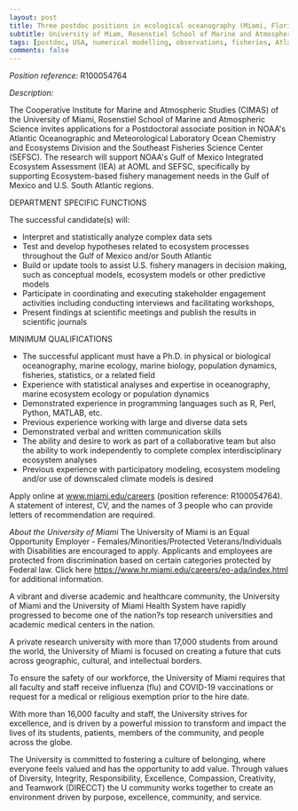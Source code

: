 ```yaml
---
layout: post
title: Three postdoc positions in ecological oceanography (Miami, Florida)
subtitle: University of Miam, Rosenstiel School of Marine and Atmospheric Science
tags: [postdoc, USA, numerical modelling, observations, fisheries, Atlantic ocean]
comments: false
---
```


*Position reference:* R100054764


*Description:*

The Cooperative Institute for Marine and Atmospheric Studies (CIMAS) of the
University of Miami, Rosenstiel School of Marine and Atmospheric Science
invites applications for a Postdoctoral associate position in NOAA's
Atlantic Oceanographic and Meteorological Laboratory Ocean Chemistry and
Ecosystems Division and the Southeast Fisheries Science Center (SEFSC). The
research will support NOAA's Gulf of Mexico Integrated Ecosystem Assessment
(IEA) at AOML and SEFSC, specifically by supporting Ecosystem-based fishery
management needs in the Gulf of Mexico and U.S.  South Atlantic regions.


DEPARTMENT SPECIFIC FUNCTIONS

 The successful candidate(s) will:

   - Interpret and statistically analyze complex data sets
   - Test and develop hypotheses related to ecosystem processes throughout
   the Gulf of Mexico and/or South Atlantic
   - Build or update tools to assist U.S. fishery managers in decision
   making, such as conceptual models, ecosystem models or other predictive
   models
   - Participate in coordinating and executing stakeholder engagement
   activities including conducting interviews and facilitating workshops,
   - Present findings at scientific meetings and publish the results in
   scientific journals


MINIMUM QUALIFICATIONS

   - The successful applicant must have a Ph.D. in physical or biological
   oceanography, marine ecology, marine biology, population dynamics,
   fisheries, statistics, or a related field
   - Experience with statistical analyses and expertise in oceanography,
   marine ecosystem ecology or population dynamics
   - Demonstrated experience in programming languages such as R, Perl,
   Python, MATLAB, etc.
   - Previous experience working with large and diverse data sets
   - Demonstrated verbal and written communication skills
   - The ability and desire to work as part of a collaborative team but
   also the ability to work independently to complete complex
   interdisciplinary ecosystem analyses
   - Previous experience with participatory modeling, ecosystem modeling
   and/or use of downscaled climate models is desired

Apply online at www.miami.edu/careers (position reference: R100054764). A
statement of interest, CV, and the names of 3 people who can provide
letters of recommendation are required.

*About the University of Miami*
The University of Miami is an Equal Opportunity Employer -
Females/Minorities/Protected Veterans/Individuals with Disabilities are
encouraged to apply. Applicants and employees are protected from
discrimination based on certain categories protected by Federal law. Click
here <https://www.hr.miami.edu/careers/eo-ada/index.html> for additional
information.

A vibrant and diverse academic and healthcare community, the University of
Miami and the University of Miami Health System have rapidly progressed to
become one of the nation?s top research universities and academic medical
centers in the nation.

A private research university with more than 17,000 students from around
the world, the University of Miami is focused on creating a future that
cuts across geographic, cultural, and intellectual borders.

To ensure the safety of our workforce, the University of Miami requires
that all faculty and staff receive influenza (flu) and COVID-19
vaccinations or request for a medical or religious exemption prior to the
hire date.

With more than 16,000 faculty and staff, the University strives for
excellence, and is driven by a powerful mission to transform and impact the
lives of its students, patients, members of the community, and people
across the globe.

The University is committed to fostering a culture of belonging, where
everyone feels valued and has the opportunity to add value. Through values
of Diversity, Integrity, Responsibility, Excellence, Compassion,
Creativity, and Teamwork (DIRECCT) the U community works together to create
an environment driven by purpose, excellence, community, and service.
